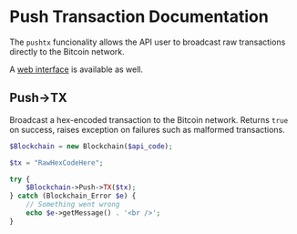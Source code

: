 Push Transaction Documentation
==============================

The `pushtx` funcionality allows the API user to broadcast raw transactions directly to the Bitcoin network.

A [web interface](https://blockchain.info/pushtx) is available as well.

Push->TX
--------
Broadcast a hex-encoded transaction to the Bitcoin network. Returns `true` on success, raises exception on failures such as malformed transactions.

```php
$Blockchain = new Blockchain($api_code);

$tx = "RawHexCodeHere";

try {
    $Blockchain->Push->TX($tx);
} catch (Blockchain_Error $e) {
    // Something went wrong
    echo $e->getMessage() . '<br />';
}
```